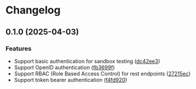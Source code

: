 # Changelog

## 0.1.0 (2025-04-03)


### Features

* Support basic authentication for sandbox testing ([dc42ee3](https://github.com/OKDP/okdp-server/commit/dc42ee3539ca5586b28731626e310b158bcedf51))
* Support OpenID authentication ([fb3699f](https://github.com/OKDP/okdp-server/commit/fb3699f0e630dd201c464eb691f93d9e7616b2ce))
* Support RBAC (Role Based Access Control) for rest endpoints ([27215ec](https://github.com/OKDP/okdp-server/commit/27215ecc1149578428f93568f4314448d1147020))
* Support token bearer authentication ([f4fd920](https://github.com/OKDP/okdp-server/commit/f4fd920170ff111cdf22d7ad4545678481a2e1d5))
